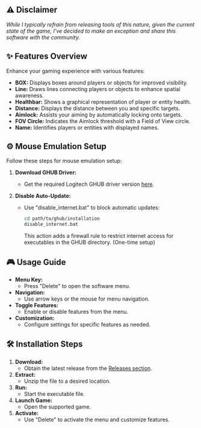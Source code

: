 ## :warning: Disclaimer
*While I typically refrain from releasing tools of this nature, given the current state of the game, I've decided to make an exception and share this software with the community.*

## :sparkles: Features Overview
Enhance your gaming experience with various features:
- **BOX:** Displays boxes around players or objects for improved visibility.
- **Line:** Draws lines connecting players or objects to enhance spatial awareness.
- **Healthbar:** Shows a graphical representation of player or entity health.
- **Distance:** Displays the distance between you and specific targets.
- **Aimlock:** Assists your aiming by automatically locking onto targets.
- **FOV Circle:** Indicates the Aimlock threshold with a Field of View circle.
- **Name:** Identifies players or entities with displayed names.

## :gear: Mouse Emulation Setup
Follow these steps for mouse emulation setup:

1. **Download GHUB Driver:**
   - Get the required Logitech GHUB driver version [here](https://www.pythonp.xyz/ghub).

2. **Disable Auto-Update:**
   - Use "disable_internet.bat" to block automatic updates:
     ```bash
     cd path/to/ghub/installation
     disable_internet.bat
     ```
     This action adds a firewall rule to restrict internet access for executables in the GHUB directory. (One-time setup)

## :video_game: Usage Guide
- **Menu Key:**
  - Press "Delete" to open the software menu.
- **Navigation:**
  - Use arrow keys or the mouse for menu navigation.
- **Toggle Features:**
  - Enable or disable features from the menu.
- **Customization:**
  - Configure settings for specific features as needed.

## :hammer_and_wrench: Installation Steps
1. **Download:**
   - Obtain the latest release from the [Releases section](https://github.com/BIackHorse/BF1).
2. **Extract:**
   - Unzip the file to a desired location.
3. **Run:**
   - Start the executable file.
4. **Launch Game:**
   - Open the supported game.
5. **Activate:**
   - Use "Delete" to activate the menu and customize features.
